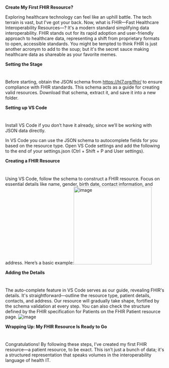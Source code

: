 **Create My First FHIR Resource?**

Exploring healthcare technology can feel like an uphill battle. The tech terrain is vast, but I've got your back. Now, what is FHIR—Fast Healthcare Interoperability Resources—? It's a modern standard simplifying data interoperability. FHIR stands out for its rapid adoption and user-friendly approach to healthcare data, representing a shift from proprietary formats to open, accessible standards. You might be tempted to think FHIR is just another acronym to add to the soup; but it's the secret sauce making healthcare data as shareable as your favorite memes. 

**Setting the Stage**
#
Before starting, obtain the JSON schema from https://hl7.org/fhir/ to ensure compliance with FHIR standards. This schema acts as a guide for creating valid resources. Download that schema, extract it, and save it into a new folder.

**Setting up VS Code**
#
Install VS Code if you don’t have it already, since we’ll be working with JSON data directly.

In VS Code you can use the JSON schema to autocomplete fields for you based on the resource type. Open VS Code settings and add the following to the end of your settings.json (Ctrl + Shift + P and User settings).

**Creating a FHIR Resource**
#
Using VS Code, follow the schema to construct a FHIR resource. Focus on essential details like name, gender, birth date, contact information, and address. Here’s a basic example:<img width="247" alt="image" src="https://github.com/user-attachments/assets/e298ad78-cb2e-494f-a399-3ad29330e2e0" />



**Adding the Details**
#
The auto-complete feature in VS Code serves as our guide, revealing FHIR's details. It's straightforward—outline the resource type, patient details, contacts, and address. Our resource will gradually take shape, fortified by the schema validation at every step. You can also check the structure defined by the FHIR specification for Patients on the FHIR Patient resource page.
![image](https://github.com/user-attachments/assets/0186e42c-286d-4193-a4ba-49dc2cdbd2b1)


**Wrapping Up: My FHIR Resource Is Ready to Go**
#
Congratulations! By following these steps, I’ve created my first FHIR resource—a patient resource, to be exact. This isn’t just a bunch of data; it's a structured representation that speaks volumes in the interoperability language of health IT. 
